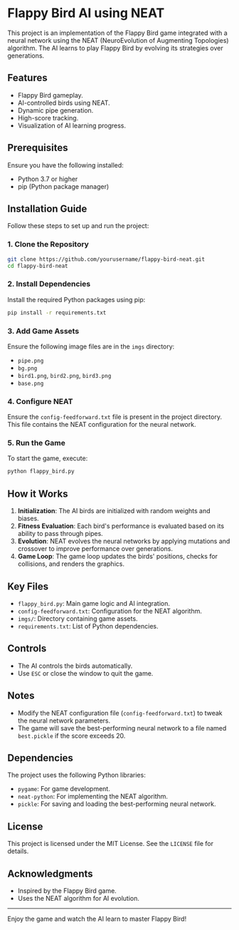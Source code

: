 # Flappy Bird AI using NEAT

This project is an implementation of the Flappy Bird game integrated with a neural network using the NEAT (NeuroEvolution of Augmenting Topologies) algorithm. The AI learns to play Flappy Bird by evolving its strategies over generations.

## Features

- Flappy Bird gameplay.
- AI-controlled birds using NEAT.
- Dynamic pipe generation.
- High-score tracking.
- Visualization of AI learning progress.

## Prerequisites

Ensure you have the following installed:

- Python 3.7 or higher
- pip (Python package manager)

## Installation Guide

Follow these steps to set up and run the project:

### 1. Clone the Repository

```bash
git clone https://github.com/yourusername/flappy-bird-neat.git
cd flappy-bird-neat
```

### 2. Install Dependencies

Install the required Python packages using pip:

```bash
pip install -r requirements.txt
```

### 3. Add Game Assets

Ensure the following image files are in the `imgs` directory:

- `pipe.png`
- `bg.png`
- `bird1.png`, `bird2.png`, `bird3.png`
- `base.png`

### 4. Configure NEAT

Ensure the `config-feedforward.txt` file is present in the project directory. This file contains the NEAT configuration for the neural network.

### 5. Run the Game

To start the game, execute:

```bash
python flappy_bird.py
```

## How it Works

1. **Initialization**: The AI birds are initialized with random weights and biases.
2. **Fitness Evaluation**: Each bird's performance is evaluated based on its ability to pass through pipes.
3. **Evolution**: NEAT evolves the neural networks by applying mutations and crossover to improve performance over generations.
4. **Game Loop**: The game loop updates the birds' positions, checks for collisions, and renders the graphics.

## Key Files

- `flappy_bird.py`: Main game logic and AI integration.
- `config-feedforward.txt`: Configuration for the NEAT algorithm.
- `imgs/`: Directory containing game assets.
- `requirements.txt`: List of Python dependencies.

## Controls

- The AI controls the birds automatically.
- Use `ESC` or close the window to quit the game.

## Notes

- Modify the NEAT configuration file (`config-feedforward.txt`) to tweak the neural network parameters.
- The game will save the best-performing neural network to a file named `best.pickle` if the score exceeds 20.

## Dependencies

The project uses the following Python libraries:

- `pygame`: For game development.
- `neat-python`: For implementing the NEAT algorithm.
- `pickle`: For saving and loading the best-performing neural network.

## License

This project is licensed under the MIT License. See the `LICENSE` file for details.

## Acknowledgments

- Inspired by the Flappy Bird game.
- Uses the NEAT algorithm for AI evolution.

---

Enjoy the game and watch the AI learn to master Flappy Bird!
